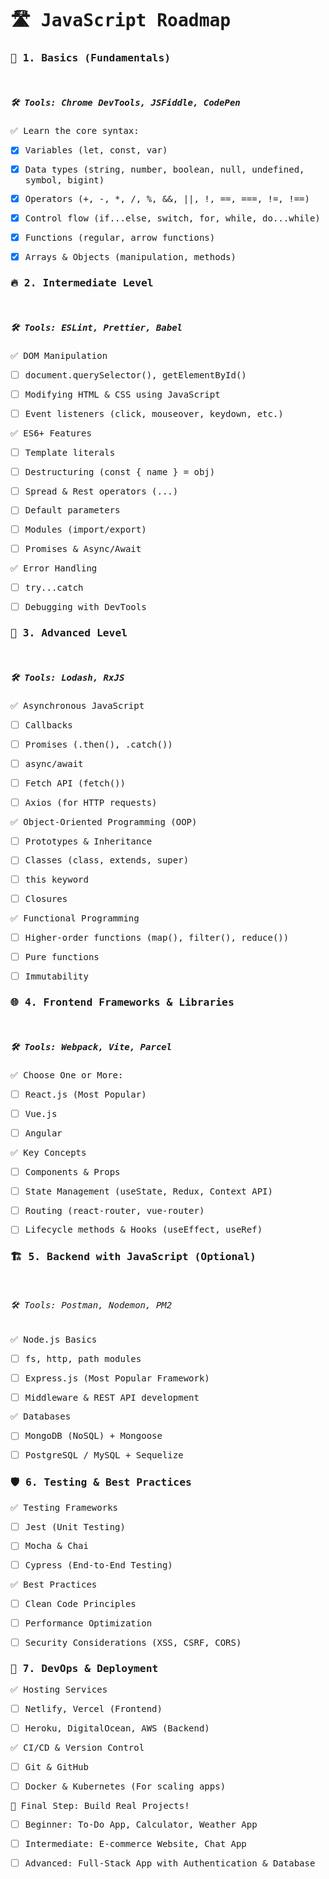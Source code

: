 <div style = "font-family: 'Cascadia Mono', monospace;">

# 🛣️ JavaScript Roadmap<br>
### 📌 1. Basics (Fundamentals)
<br>

##### 🛠 Tools: Chrome DevTools, JSFiddle, CodePen

✅ Learn the core syntax:

- [x] Variables (let, const, var)

- [x] Data types (string, number, boolean, null, undefined, symbol, bigint)

- [x] Operators (+, -, *, /, %, &&, ||, !, ==, ===, !=, !==)

- [x] Control flow (if...else, switch, for, while, do...while)

- [x] Functions (regular, arrow functions)

- [x] Arrays & Objects (manipulation, methods)


### 🔥 2. Intermediate Level
<br>

##### 🛠 Tools: ESLint, Prettier, Babel
✅ DOM Manipulation

- [ ] document.querySelector(), getElementById()

- [ ] Modifying HTML & CSS using JavaScript

- [ ] Event listeners (click, mouseover, keydown, etc.)

✅ ES6+ Features

- [ ] Template literals

- [ ] Destructuring (const { name } = obj)

- [ ] Spread & Rest operators (...)

- [ ] Default parameters

- [ ] Modules (import/export)

- [ ] Promises & Async/Await

✅ Error Handling

- [ ] try...catch

- [ ] Debugging with DevTools

### 🚀 3. Advanced Level
<br>

##### 🛠 Tools: Lodash, RxJS
✅ Asynchronous JavaScript

- [ ] Callbacks

- [ ] Promises (.then(), .catch())

- [ ] async/await

- [ ] Fetch API (fetch())

- [ ] Axios (for HTTP requests)

✅ Object-Oriented Programming (OOP)

- [ ] Prototypes & Inheritance

- [ ] Classes (class, extends, super)

- [ ] this keyword

- [ ] Closures

✅ Functional Programming

- [ ] Higher-order functions (map(), filter(), reduce())

- [ ] Pure functions

- [ ] Immutability

### 🌐 4. Frontend Frameworks & Libraries
<br>

##### 🛠 Tools: Webpack, Vite, Parcel
✅ Choose One or More:

- [ ] React.js (Most Popular)

- [ ] Vue.js

- [ ] Angular

✅ Key Concepts

- [ ] Components & Props

- [ ] State Management (useState, Redux, Context API)

- [ ] Routing (react-router, vue-router)

- [ ] Lifecycle methods & Hooks (useEffect, useRef)

### 🏗️ 5. Backend with JavaScript (Optional)
<br>

###### 🛠 Tools: Postman, Nodemon, PM2
✅ Node.js Basics

- [ ] fs, http, path modules

- [ ] Express.js (Most Popular Framework)

- [ ] Middleware & REST API development

✅ Databases

- [ ] MongoDB (NoSQL) + Mongoose

- [ ] PostgreSQL / MySQL + Sequelize

### 🛡️ 6. Testing & Best Practices

✅ Testing Frameworks

- [ ] Jest (Unit Testing)

- [ ] Mocha & Chai

- [ ] Cypress (End-to-End Testing)

✅ Best Practices

- [ ] Clean Code Principles

- [ ] Performance Optimization

- [ ] Security Considerations (XSS, CSRF, CORS)

### 🌟 7. DevOps & Deployment

✅ Hosting Services

- [ ] Netlify, Vercel (Frontend)

- [ ] Heroku, DigitalOcean, AWS (Backend)

✅ CI/CD & Version Control

- [ ] Git & GitHub

- [ ] Docker & Kubernetes (For scaling apps)

🎯 Final Step: Build Real Projects!

- [ ] Beginner: To-Do App, Calculator, Weather App

- [ ] Intermediate: E-commerce Website, Chat App

- [ ] Advanced: Full-Stack App with Authentication & Database

</div>